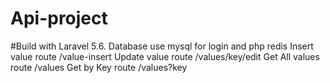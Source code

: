 # Api-project
#Build with Laravel 5.6. Database use mysql for login and php redis
Insert value route /value-insert
Update value route /values/key/edit
Get All values route /values
Get by Key route      /values?key

